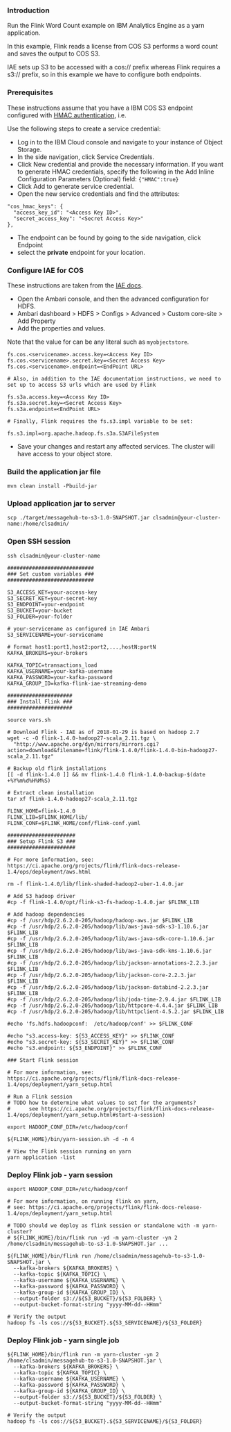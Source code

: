 
### Introduction

Run the Flink Word Count example on IBM Analytics Engine as a yarn application.  

In this example, Flink reads a license from COS S3 performs a word count and saves the output to COS S3.

IAE sets up S3 to be accessed with a cos:// prefix whereas Flink requires a s3:// prefix, so in this example we have to configure both endpoints.

### Prerequisites

These instructions assume that you have a IBM COS S3 endpoint configured with [HMAC authentication](https://console.bluemix.net/docs/services/cloud-object-storage/iam/service-credentials.html#service-credentials), i.e.

Use the following steps to create a service credential:

 - Log in to the IBM Cloud console and navigate to your instance of Object Storage.
 - In the side navigation, click Service Credentials.
 - Click New credential and provide the necessary information. If you want to generate HMAC credentials, specify the following in the Add Inline Configuration Parameters (Optional) field: `{"HMAC":true}`
 - Click Add to generate service credential.
 - Open the new service credentials and find the attributes:
 
```
"cos_hmac_keys": {
  "access_key_id": "<Access Key ID>",
  "secret_access_key": "<Secret Access Key>"
},
```
 - The endpoint can be found by going to the side navigation, click Endpoint
 - select the **private** endpoint for your location.

### Configure IAE for COS

These instructions are taken from the [IAE docs](https://console.bluemix.net/docs/services/AnalyticsEngine/configure-COS-S3-object-storage.html#configuring-clusters-to-work-with-ibm-cos-s3-object-stores).

 - Open the Ambari console, and then the advanced configuration for HDFS.
 - Ambari dashboard > HDFS > Configs > Advanced > Custom core-site > Add Property
 - Add the properties and values.
 
 Note that the value for <servicename> can be any literal such as `myobjectstore`.

```
fs.cos.<servicename>.access.key=<Access Key ID>
fs.cos.<servicename>.secret.key=<Secret Access Key>
fs.cos.<servicename>.endpoint=<EndPoint URL>

# Also, in addition to the IAE documentation instructions, we need to set up to access S3 urls which are used by Flink

fs.s3a.access.key=<Access Key ID>
fs.s3a.secret.key=<Secret Access Key>
fs.s3a.endpoint=<EndPoint URL>

# Finally, Flink requires the fs.s3.impl variable to be set:

fs.s3.impl=org.apache.hadoop.fs.s3a.S3AFileSystem
```

 - Save your changes and restart any affected services. The cluster will have access to your object store.
 
### Build the application jar file

    mvn clean install -Pbuild-jar
    
### Upload application jar to server

    scp ./target/messagehub-to-s3-1.0-SNAPSHOT.jar clsadmin@your-cluster-name:/home/clsadmin/

### Open SSH session

    ssh clsadmin@your-cluster-name
    
    ############################
    ### Set custom variables ###
    ############################

    S3_ACCESS_KEY=your-access-key
    S3_SECRET_KEY=your-secret-key
    S3_ENDPOINT=your-endpoint
    S3_BUCKET=your-bucket
    S3_FOLDER=your-folder
    
    # your-servicename as configured in IAE Ambari
    S3_SERVICENAME=your-servicename
    
    # Format host1:port1,host2:port2,...,hostN:portN
    KAFKA_BROKERS=your-brokers
    
    KAFKA_TOPIC=transactions_load
    KAFKA_USERNAME=your-kafka-username
    KAFKA_PASSWORD=your-kafka-password
    KAFKA_GROUP_ID=kafka-flink-iae-streaming-demo

    #####################
    ### Install Flink ###
    #####################
    
    source vars.sh

    # Download Flink - IAE as of 2018-01-29 is based on hadoop 2.7
    wget -c -O flink-1.4.0-hadoop27-scala_2.11.tgz \
      "http://www.apache.org/dyn/mirrors/mirrors.cgi?action=download&filename=flink/flink-1.4.0/flink-1.4.0-bin-hadoop27-scala_2.11.tgz"

    # Backup old flink installations
    [[ -d flink-1.4.0 ]] && mv flink-1.4.0 flink-1.4.0-backup-$(date +%Y%m%d%H%M%S)
    
    # Extract clean installation
    tar xf flink-1.4.0-hadoop27-scala_2.11.tgz
    
    FLINK_HOME=flink-1.4.0
    FLINK_LIB=$FLINK_HOME/lib/
    FLINK_CONF=$FLINK_HOME/conf/flink-conf.yaml
    
    ######################
    ### Setup Flink S3 ###
    ######################
    
    # For more information, see: https://ci.apache.org/projects/flink/flink-docs-release-1.4/ops/deployment/aws.html
    
    rm -f flink-1.4.0/lib/flink-shaded-hadoop2-uber-1.4.0.jar
    
    # Add S3 hadoop driver
    #cp -f flink-1.4.0/opt/flink-s3-fs-hadoop-1.4.0.jar $FLINK_LIB
    
    # Add hadoop dependencies
    #cp -f /usr/hdp/2.6.2.0-205/hadoop/hadoop-aws.jar $FLINK_LIB
    #cp -f /usr/hdp/2.6.2.0-205/hadoop/lib/aws-java-sdk-s3-1.10.6.jar $FLINK_LIB
    #cp -f /usr/hdp/2.6.2.0-205/hadoop/lib/aws-java-sdk-core-1.10.6.jar $FLINK_LIB
    #cp -f /usr/hdp/2.6.2.0-205/hadoop/lib/aws-java-sdk-kms-1.10.6.jar $FLINK_LIB
    #cp -f /usr/hdp/2.6.2.0-205/hadoop/lib/jackson-annotations-2.2.3.jar $FLINK_LIB
    #cp -f /usr/hdp/2.6.2.0-205/hadoop/lib/jackson-core-2.2.3.jar $FLINK_LIB
    #cp -f /usr/hdp/2.6.2.0-205/hadoop/lib/jackson-databind-2.2.3.jar $FLINK_LIB
    #cp -f /usr/hdp/2.6.2.0-205/hadoop/lib/joda-time-2.9.4.jar $FLINK_LIB
    #cp -f /usr/hdp/2.6.2.0-205/hadoop/lib/httpcore-4.4.4.jar $FLINK_LIB
    #cp -f /usr/hdp/2.6.2.0-205/hadoop/lib/httpclient-4.5.2.jar $FLINK_LIB
    
    #echo 'fs.hdfs.hadoopconf:  /etc/hadoop/conf' >> $FLINK_CONF
    
    #echo "s3.access-key: ${S3_ACCESS_KEY}" >> $FLINK_CONF
    #echo "s3.secret-key: ${S3_SECRET_KEY}" >> $FLINK_CONF
    #echo "s3.endpoint: ${S3_ENDPOINT}" >> $FLINK_CONF
    
    ### Start Flink session

    # For more information, see: https://ci.apache.org/projects/flink/flink-docs-release-1.4/ops/deployment/yarn_setup.html

    # Run a Flink session
    # TODO how to determine what values to set for the arguments?
    #      see https://ci.apache.org/projects/flink/flink-docs-release-1.4/ops/deployment/yarn_setup.html#start-a-session)
    
    export HADOOP_CONF_DIR=/etc/hadoop/conf
   
    ${FLINK_HOME}/bin/yarn-session.sh -d -n 4

    # View the Flink session running on yarn
    yarn application -list

### Deploy Flink job - yarn session

    export HADOOP_CONF_DIR=/etc/hadoop/conf

    # For more information, on running flink on yarn, 
    # see: https://ci.apache.org/projects/flink/flink-docs-release-1.4/ops/deployment/yarn_setup.html
    
    # TODO should we deploy as flink session or standalone with -m yarn-cluster?
    # ${FLINK_HOME}/bin/flink run -yd -m yarn-cluster -yn 2 /home/clsadmin/messagehub-to-s3-1.0-SNAPSHOT.jar ...
       
    ${FLINK_HOME}/bin/flink run /home/clsadmin/messagehub-to-s3-1.0-SNAPSHOT.jar \
      --kafka-brokers ${KAFKA_BROKERS} \
      --kafka-topic ${KAFKA_TOPIC} \
      --kafka-username ${KAFKA_USERNAME} \
      --kafka-password ${KAFKA_PASSWORD} \
      --kafka-group-id ${KAFKA_GROUP_ID} \
      --output-folder s3://${S3_BUCKET}/${S3_FOLDER} \
      --output-bucket-format-string "yyyy-MM-dd--HHmm"

    # Verify the output
    hadoop fs -ls cos://${S3_BUCKET}.${S3_SERVICENAME}/${S3_FOLDER}

### Deploy Flink job - yarn single job

    ${FLINK_HOME}/bin/flink run -m yarn-cluster -yn 2 /home/clsadmin/messagehub-to-s3-1.0-SNAPSHOT.jar \
      --kafka-brokers ${KAFKA_BROKERS} \
      --kafka-topic ${KAFKA_TOPIC} \
      --kafka-username ${KAFKA_USERNAME} \
      --kafka-password ${KAFKA_PASSWORD} \
      --kafka-group-id ${KAFKA_GROUP_ID} \
      --output-folder s3://${S3_BUCKET}/${S3_FOLDER} \
      --output-bucket-format-string "yyyy-MM-dd--HHmm"

    # Verify the output
    hadoop fs -ls cos://${S3_BUCKET}.${S3_SERVICENAME}/${S3_FOLDER}